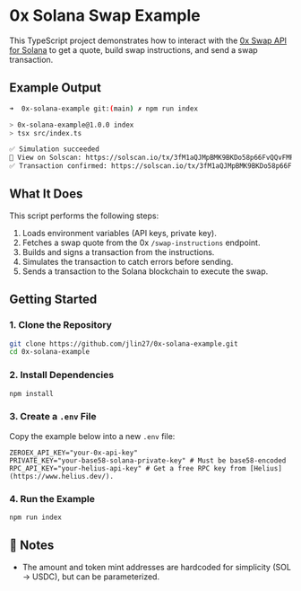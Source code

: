 # 0x Solana Swap Example

This TypeScript project demonstrates how to interact with the [0x Swap API for Solana](https://docs.0x.org) to get a quote, build swap instructions, and send a swap transaction.

## Example Output

```bash
➜  0x-solana-example git:(main) ✗ npm run index

> 0x-solana-example@1.0.0 index
> tsx src/index.ts

✅ Simulation succeeded
🔗 View on Solscan: https://solscan.io/tx/3fM1aQJMpBMK9BKDo58p66FvQQvFMR2LGxEpayDeNkirjB8bgQmvYwQofxdLvkRb28XUkLqs1ab23RjYpKBwV1mC/
✅ Transaction confirmed: https://solscan.io/tx/3fM1aQJMpBMK9BKDo58p66FvQQvFMR2LGxEpayDeNkirjB8bgQmvYwQofxdLvkRb28XUkLqs1ab23RjYpKBwV1mC/
````

## What It Does

This script performs the following steps:

1. Loads environment variables (API keys, private key).
2. Fetches a swap quote from the 0x `/swap-instructions` endpoint.
3. Builds and signs a transaction from the instructions.
4. Simulates the transaction to catch errors before sending.
5. Sends a transaction to the Solana blockchain to execute the swap.

## Getting Started

### 1. Clone the Repository

```bash
git clone https://github.com/jlin27/0x-solana-example.git
cd 0x-solana-example
```

### 2. Install Dependencies

```bash
npm install
```

### 3. Create a `.env` File

Copy the example below into a new `.env` file:

```dotenv
ZEROEX_API_KEY="your-0x-api-key" 
PRIVATE_KEY="your-base58-solana-private-key" # Must be base58-encoded
RPC_API_KEY="your-helius-api-key" # Get a free RPC key from [Helius](https://www.helius.dev/).
```

### 4. Run the Example

```bash
npm run index
```

## 📝 Notes

* The amount and token mint addresses are hardcoded for simplicity (SOL → USDC), but can be parameterized.


